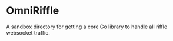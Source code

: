# OmniRiffle

A sandbox directory for getting a core Go library to handle all riffle websocket traffic.
